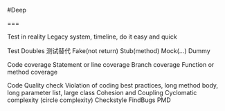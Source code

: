 #Deep

===

Test in reality 
Legacy system,  timeline,  do it easy and quick


Test Doubles 测试替代
Fake(not return) Stub(method) Mock(…) Dummy

Code coverage
Statement or line coverage
Branch coverage
Function or method coverage


Code Quality check
Violation of coding best practices, long method body, long parameter list, large class
Cohesion and Coupling
Cyclomatic complexity  (circle complexity)
Checkstyle FindBugs PMD

